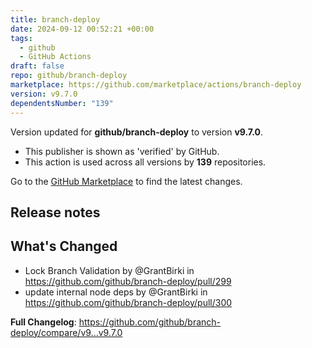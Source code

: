 ```yaml
---
title: branch-deploy
date: 2024-09-12 00:52:21 +00:00
tags:
  - github
  - GitHub Actions
draft: false
repo: github/branch-deploy
marketplace: https://github.com/marketplace/actions/branch-deploy
version: v9.7.0
dependentsNumber: "139"
---
```



Version updated for **github/branch-deploy** to version **v9.7.0**.
- This publisher is shown as 'verified' by GitHub.
- This action is used across all versions by **139** repositories.

Go to the [GitHub Marketplace](https://github.com/marketplace/actions/branch-deploy) to find the latest changes.

## Release notes

## What's Changed

* Lock Branch Validation by @GrantBirki in https://github.com/github/branch-deploy/pull/299
* update internal node deps by @GrantBirki in https://github.com/github/branch-deploy/pull/300

**Full Changelog**: https://github.com/github/branch-deploy/compare/v9...v9.7.0
